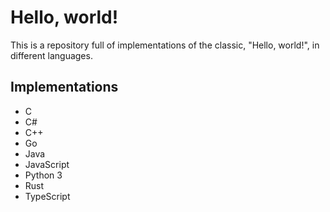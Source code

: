 # Hello, world!
This is a repository full of implementations of the classic, "Hello, world!", in different languages.

## Implementations
- C
- C#
- C++
- Go
- Java
- JavaScript
- Python 3
- Rust
- TypeScript
